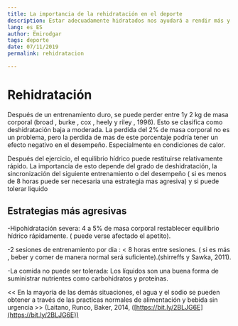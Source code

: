 ```yaml
---
title: La importancia de la rehidratación en el deporte
description: Estar adecuadamente hidratados nos ayudará a rendir más y facilitar la recuperación de nuestro cuerpo.
lang: es_ES
author: Emirodgar
tags: deporte
date: 07/11/2019
permalink: rehidratacion

---
```


# Rehidratación

Después de un entrenamiento duro, se puede perder entre 1y 2 kg de masa corporal (broad , burke , cox , heely y riley , 1996).  Esto se clasifica como deshidratación baja a moderada. La perdida del 2% de masa corporal no es un problema, pero la perdida de mas de este porcentaje podría tener un efecto negativo en el desempeño. Especialmente en condiciones de calor.

Después del ejercicio, el equilibrio hídrico puede restituirse relativamente rápido. La importancia de esto depende del grado de deshidratación, la sincronización del siguiente entrenamiento o del desempeño ( si es menos de 8 horas puede ser necesaria una estrategia mas agresiva) y si puede tolerar liquido

## Estrategias más agresivas

-Hipohidratación severa: 4 a 5% de masa corporal restablecer equilibrio hídrico rápidamente. ( puede verse afectado el apetito).

-2 sesiones de entrenamiento por dia : < 8 horas entre sesiones. ( si es más , beber y comer de manera normal será suficiente).(shirreffs y Sawka, 2011).

-La comida no puede ser tolerada:  Los líquidos son una buena forma de suministrar nutrientes como carbohidratos y proteínas.

  

<< En la mayoría de las demás situaciones, el agua y el sodio se pueden obtener a través de las practicas normales de alimentación y bebida sin urgencia >> (Laitano, Runco, Baker, 2014, ([https://bit.ly/2BLJG6E](https://bit.ly/2BLJG6E))

<!--stackedit_data:
eyJoaXN0b3J5IjpbLTE2OTcxNzQzMTldfQ==
-->
